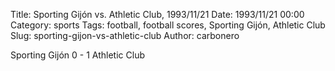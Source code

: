 Title: Sporting Gijón vs. Athletic Club, 1993/11/21
Date: 1993/11/21 00:00
Category: sports
Tags: football, football scores, Sporting Gijón, Athletic Club
Slug: sporting-gijon-vs-athletic-club
Author: carbonero


Sporting Gijón 0 - 1 Athletic Club
